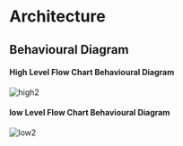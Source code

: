 # Architecture
## Behavioural Diagram
#### High Level Flow Chart Behavioural Diagram
![high2](https://user-images.githubusercontent.com/85895650/157803908-067d0b06-d336-4d68-a8f9-901fa1ec1ed7.png)
#### low Level Flow Chart Behavioural Diagram

![low2](https://user-images.githubusercontent.com/85895650/157803992-b1127440-981c-4d34-97d3-71e9f306a1e6.png)

